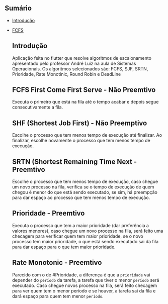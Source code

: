 ## Sumário

- [Introdução](#introdução)
- [FCFS](#FCFS-FirstComeFirstServe)

  ## Introdução
    Aplicação feita no flutter que resolve algoritmos de escalonamento apresentado pelo professor André Luiz na aula de Sistemas Operacionais. Os algoritmos selecionados são: FCFS, SJF, SRTN, Prioridade, Rate Monotinic, Round Robin e DeadLine

  ## FCFS First Come First Serve - Não Preemtivo
    Executa o primeiro que está na fila até o tempo acabar e depois segue consecutivamente a fila.

  ## SHF (Shortest Job First) - Não Preemptivo
    Escolhe o processo que tem menos tempo de execução até finalizar. Ao finalizar, escolhe novamente o processo que tem menos tempo de execução.

  ## SRTN (Shortest Remaining Time Next - Preemtivo
    Escolhe o processo que tem menos tempo de execução, caso chegue um novo processo na fila, verifica se o tempo de execução de quem chegou é menor do que está sendo executado, se sim, há preempção para dar espaço ao processo que tem menos tempo de execução.

  ## Prioridade - Preemtivo
    Executa o processo que tem a maior prioridade (dar preferência a valores menores), caso chegue um novo processo na fila, será feito uma checagem para verificar quem tem maior prioridade, se o novo processo tem maior prioridade, o que está sendo executado sai da fila para dar espaço para o que tem maior prioridade.

  ## Rate Monotonic - Preemtivo
    Parecido com o de #Prioridade, a diferença é que a `prioridade` vai depender do `período` da tarefa, a tarefa que tiver o menor `período` será executado. Caso chegue novos processo na fila, será feito checagem para ver quem tem o menor período e se houver, a tarefa sai da fila e dará espaço para quem tem menor `período`.
